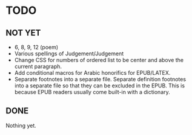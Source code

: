 # TODO

## NOT YET

- 6, 8, 9, 12 (poem)
- Various spellings of Judgement/Judgement
- Change CSS for numbers of ordered list to be center and above the current paragraph.
- Add conditional macros for Arabic honorifics for EPUB/LATEX.
- Separate footnotes into a separate file. Separate definition footnotes into
a separate file so that they can be excluded in the EPUB. This is because
EPUB readers usually come built-in with a dictionary.

## DONE

Nothing yet.
